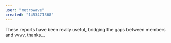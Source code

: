 ```yaml
---
user: "metrowave"
created: "1453471368"
---
```


These reports have been really useful, bridging the gaps between members and vvvv, thanks...
